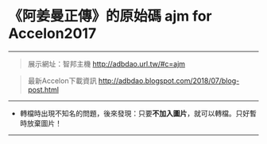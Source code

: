 # 《阿姜曼正傳》的原始碼 ajm for Accelon2017  
---  
> 展示網址：智邦主機 http://adbdao.url.tw/#c=ajm  
  
> 最新Accelon下載資訊 http://adbdao.blogspot.com/2018/07/blog-post.html  
---  
* 轉檔時出現不知名的問題，後來發現：只要**不加入圖片**，就可以轉檔。只好暫時放棄圖片！
---  